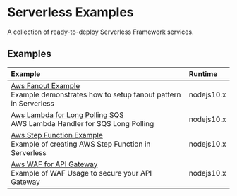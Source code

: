 # Serverless Examples

A collection of ready-to-deploy Serverless Framework services.

## Examples

| Example | Runtime  |
|:--------------------------- |:-----|
| [Aws Fanout Example](https://github.com/GeminiWind/serverless-examples/tree/master/aws-fanout-example) <br/> Example demonstrates how to setup fanout pattern in Serverless | nodejs10.x |
| [Aws Lambda for Long Polling SQS](https://github.com/GeminiWind/serverless-examples/tree/master/aws-lambda-sqs-long-polling) <br/> AWS Lambda Handler for SQS Long Polling | nodejs10.x |
| [Aws Step Function Example](https://github.com/GeminiWind/serverless-examples/tree/master/aws-step-func-example) <br/> Example of creating AWS Step Function in Serverless  | nodejs10.x |
| [Aws WAF for API Gateway](https://github.com/GeminiWind/serverless-examples/tree/master/aws-waf-lambda-apigateway) <br/> Example of WAF Usage to secure your API Gateway  | nodejs10.x |